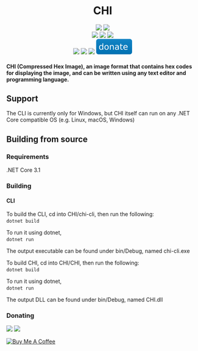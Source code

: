 <h1 align="center">CHI</h1>
<div align="center">  
<a href="https://github.com/omerhijazi404/CHI/actions/workflows/build.yml"><img src="https://img.shields.io/github/workflow/status/omerhijazi404/CHI/build?logo=github"></a>
<a href="https://github.com/omerhijazi404/CHI/issues"><img src="https://img.shields.io/github/issues/omerhijazi404/CHI?logo=github"></a>
<br>
<a href="https://nuget.org/packages/chimage"><img src="https://img.shields.io/nuget/v/chimage?logo=nuget"></a>
<a href="https://nuget.org/packages/chimage"><img src="https://img.shields.io/nuget/dt/chimage?logo=nuget"></a>
<a href="https://github.com/omerhijazi404/chi/releases"><img src="https://img.shields.io/github/v/release/omerhijazi404/chi?logo=github"></a>
<br>
<a href="https://discord.gg/7KcMNhmRyg"><img src="https://img.shields.io/discord/821285495551033395?label=discord&logo=discord"></a>
<a href="https://gitter.im/CHImage/community"><img src="https://img.shields.io/gitter/room/omerhijazi404/chi?logo=gitter"></a>
<a href="https://twitter.com/icoooode"><img src="https://img.shields.io/twitter/follow/icoooode?style=flat&logo=twitter&color=blue"></a>
<a href="#Donating"><img src="readme/donate.svg"></a>
</div>





#### CHI (Compressed Hex Image), an image format that contains hex codes for displaying the image, and can be written using any text editor and programming language.

## Support

The CLI is currently only for Windows, but CHI itself can run on any .NET Core compatible OS (e.g. Linux, macOS, Windows)
## Building from source

### Requirements

.NET Core 3.1  

### Building

#### CLI

To build the CLI, cd into CHI/chi-cli, then run the following:  
```dotnet build```  

To run it using dotnet,  
```dotnet run```    

The output executable can be found under bin/Debug, named chi-cli.exe  

To build CHI, cd into CHI/CHI, then run the following:  
```dotnet build```  

To run it using dotnet,  
```dotnet run```  

The output DLL can be found under bin/Debug, named CHI.dll

### Donating

<img src="https://img.shields.io/static/v1?label=DOGE&message=DPd9cNFE6uZqJZi3vBiaQBWgxVdhD8vAfE&color=informational&logo=dogecoin">  
<img src="https://img.shields.io/static/v1?label=BTC&message=175grXzxf83Df3MMDr6Z1c6vSoi5Dxos3X&color=informational&logo=bitcoin">  

<a href="https://www.buymeacoffee.com/OmerHijazi" target="_blank"><img src="https://cdn.buymeacoffee.com/buttons/v2/default-yellow.png" alt="Buy Me A Coffee" height="45"></a>
